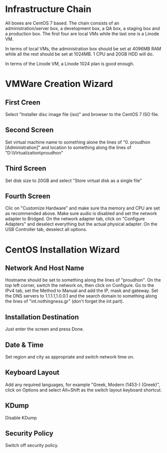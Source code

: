 # Infrastructure Chain

All boxes are CentOS 7 based. The chain consists of an administration/server box, a development box, a QA box, a staging box and a production box. The first four are local VMs while the last one is a Linode VM.

In terms of local VMs, the administration box should be set at 4096MB RAM while all the rest should be set at 1024MB. 1 CPU and 20GB HDD will do.

In terms of the Linode VM, a Linode 1024 plan is good enough.

# VMWare Creation Wizard

## First Creen

Select "Installer disc image file (iso)" and browser to the CentOS 7 ISO file.

## Second Screen

Set virtual machine name to something alone the lines of "0. proudhon [Administration]" and location to something along the lines of "D:\Virtualization\proudhon"

## Third Screen

Set disk size to 20GB and select "Store virtual disk as a single file"

## Fourth Screen

Clic on "Customize Hardware" and make sure tha memory and CPU are set as recommended above. Make sure audio is disabled and set the network adapter to Bridged. On the network adapter tab, click on "Configure Adapters" and deselect everything but the actual physical adapter. On the USB Controller tab, deselect all options.

# CentOS Installation Wizard

## Network And Host Name

Hostname should be set to something along the lines of "proudhon". On the top left corner, switch the network on, then click on Configure. Go to the IPv4 tab, set the Method to Manual and add the IP, mask and gateway. Set the DNS servers to 1.1.1.1,1.0.0.1 and the search domain to something along the lines of "int.nothingness.gr" (don't forget the int part).

## Installation Destination

Just enter the screen and press Done.

## Date & Time

Set region and city as appropriate and switch network time on.

## Keyboard Layout

Add any required languages, for example "Greek, Modern (1453-) (Greek)", click on Options and select Alt+Shift as the switch layout keyboard shortcut.

## KDump

Disable KDump

## Security Policy

Switch off security policy.
